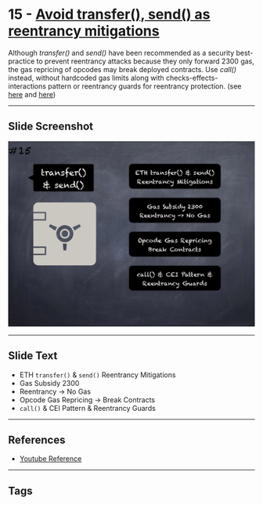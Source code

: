 # 15 - [Avoid transfer(), send() as reentrancy mitigations](Avoid%20transfer(),%20send()%20as%20reentrancy%20mitigations.md)
Although _transfer()_ and _send()_ have been recommended as a security best-practice to prevent reentrancy attacks because they only forward 2300 gas, the gas repricing of opcodes may break deployed contracts. Use _call()_ instead, without hardcoded gas limits along with checks-effects-interactions pattern or reentrancy guards for reentrancy protection. (see [here](https://consensys.net/diligence/blog/2019/09/stop-using-soliditys-transfer-now/) and [here](https://swcregistry.io/docs/SWC-134))

___
## Slide Screenshot
![015.png](../images/pitfalls_and_best_practices101/015.png)
___
## Slide Text
- ETH `transfer()` & `send()` Reentrancy Mitigations
- Gas Subsidy 2300
- Reentrancy -> No Gas
- Opcode Gas Repricing -> Break Contracts
- `call()` & CEI Pattern & Reentrancy Guards
___
## References
- [Youtube Reference](https://youtu.be/OOzyoaYIw2k?t=1359)
___
## Tags